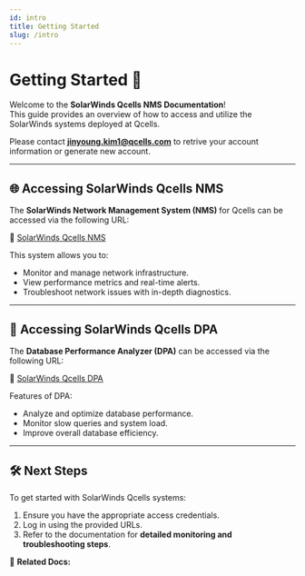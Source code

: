 ```yaml
---
id: intro
title: Getting Started
slug: /intro
---
```


# Getting Started 🚀

Welcome to the **SolarWinds Qcells NMS Documentation**!  
This guide provides an overview of how to access and utilize the SolarWinds systems deployed at Qcells.

Please contact **jinyoung.kim1@qcells.com** to retrive your account information or generate new account. 

---

## **🌐 Accessing SolarWinds Qcells NMS**
The **SolarWinds Network Management System (NMS)** for Qcells can be accessed via the following URL:

🔗 [SolarWinds Qcells NMS](https://10.204.42.7)

This system allows you to:
- Monitor and manage network infrastructure.
- View performance metrics and real-time alerts.
- Troubleshoot network issues with in-depth diagnostics.

---

## **🔹 Accessing SolarWinds Qcells DPA**
The **Database Performance Analyzer (DPA)** can be accessed via the following URL:

🔗 [SolarWinds Qcells DPA](https://10.204.42.7:8124)

Features of DPA:
- Analyze and optimize database performance.
- Monitor slow queries and system load.
- Improve overall database efficiency.

---

## **🛠 Next Steps**
To get started with SolarWinds Qcells systems:
1. Ensure you have the appropriate access credentials.
2. Log in using the provided URLs.
3. Refer to the documentation for **detailed monitoring and troubleshooting steps**.

🔗 **Related Docs:**
